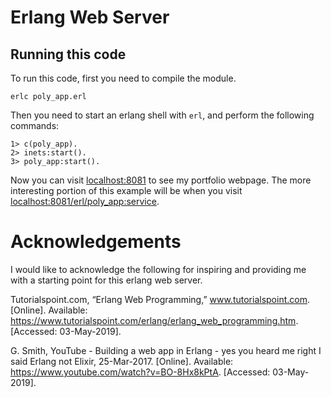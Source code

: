 # Erlang Web Server
 
## Running this code
To run this code, first you need to compile the module.
```
erlc poly_app.erl
```
Then you need to start an erlang shell with `erl`, and perform the following commands:
```
1> c(poly_app).
2> inets:start().
3> poly_app:start().
```
Now you can visit [localhost:8081](http://localhost:8081) to see my portfolio webpage. The more interesting portion of this example will be when you visit [localhost:8081/erl/poly_app:service](http://localhost:8081/erl/poly_app:service).

# Acknowledgements
I would like to acknowledge the following for inspiring and providing me with a starting point for this erlang web server.

Tutorialspoint.com, “Erlang Web Programming,” www.tutorialspoint.com. [Online]. Available: https://www.tutorialspoint.com/erlang/erlang_web_programming.htm. [Accessed: 03-May-2019].

G. Smith, YouTube - Building a web app in Erlang - yes you heard me right I said Erlang not Elixir, 25-Mar-2017. [Online]. Available: https://www.youtube.com/watch?v=BO-8Hx8kPtA. [Accessed: 03-May-2019].
